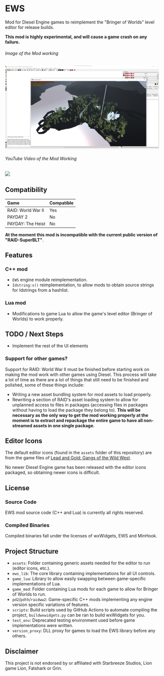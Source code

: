 # EWS

Mod for Diesel Engine games to reimplement the "Bringer of Worlds" level editor for release builds.

**This mod is highly experimental, and will cause a game crash on any failure.**

###### Image of the Mod working
![](/.github/ews-2025-03-21.png)
###### YouTube Video of the Mod Working
[![](https://img.youtube.com/vi/IYaGhP9ibMQ/0.jpg)](https://www.youtube.com/watch?v=IYaGhP9ibMQ)

## Compatibility
|Game              |Compatible|
|:-----------------|:---------|
|RAID: World War II|Yes       |
|PAYDAY 2          |No        |
|PAYDAY: The Heist |No        |

**At the moment this mod is incompatible with the current public version of "RAID-SuperBLT"**.

## Features
### C++ mod
 - `EWS` engine module reimplementation.
 - `Idstring:s()` reimplementation, to allow mods to obtain source strings for Idstrings from a hashlist.

### Lua mod
 - Modifications to game Lua to allow the game's level editor (Bringer of Worlds) to work properly.

## TODO / Next Steps
 - Implement the rest of the UI elements

### Support for other games?

Support for RAID: World War II must be finished before starting work on making the mod work with other games using Diesel.
This process will take a lot of time as there are a lot of things that still need to be finished and polished, some of these things include:
 - Writing a new asset bundling system for mod assets to load properly.
 - Rewriting a section of RAID's asset loading system to allow for unplanned access to files in packages (accessing files in packages without having to load the package they belong to).
**This will be necessary as the only way to get the mod working properly at the moment is to extract and repackage the entire game to have all non-streamed assets in one single package.**

## Editor Icons
The default editor icons (found in the `assets` folder of this repository) are from the game files of [Lead and Gold: Gangs of the Wild West](https://store.steampowered.com/app/42120/Lead_and_Gold_Gangs_of_the_Wild_West/).

No newer Diesel Engine game has been released with the editor icons packaged, so obtaining newer icons is difficult.

## License
### Source Code
EWS mod source code (C++ and Lua) is currently all rights reserved.

### Compiled Binaries
Compiled binaries fall under the licenses of wxWidgets, EWS and MinHook.

## Project Structure

 - `assets`: Folder containing generic assets needed for the editor to run (editor icons, etc.).
 - `ews_lib`: The core library containing implementations for all UI controls.
 - `game_lua`: Library to allow easily swapping between game-specific implementations of Lua.
 - `game_mod`: Folder containing Lua mods for each game to allow for Bringer of Worlds to run.
 - `pd2`/`pdth`/`raidww2`: Game-specific C++ mods implementing any engine version specific variations of features.
 - `scripts`: Build scripts used by GitHub Actions to automate compiling the project, `buildwxwidgets.py` can be ran to build wxWidgets for you.
 - `test_env`: Deprecated testing environment used before game implementations were written.
 - `version_proxy`: DLL proxy for games to load the EWS library before any others.

## Disclaimer
This project is not endorsed by or affiliated with Starbreeze Studios, Lion game Lion, Fatshark or Grin.
